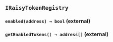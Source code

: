 ## `IRaisyTokenRegistry`






### `enabled(address) → bool` (external)





### `getEnabledTokens() → address[]` (external)








